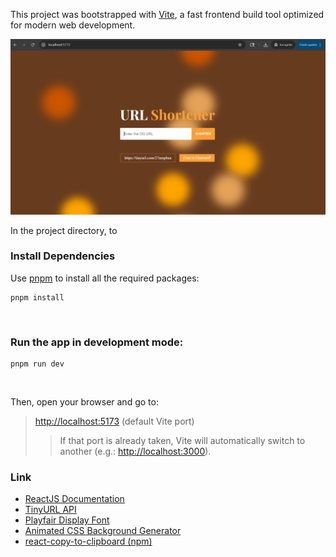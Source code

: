 This project was bootstrapped with [Vite](https://vitejs.dev/), a fast frontend build tool optimized for modern web development.

![Project Preview](./src/url_shortener.png)

In the project directory, to

### Install Dependencies

Use [pnpm](https://pnpm.io/) to install all the required packages:

```
pnpm install
```
<br />

### Run the app in development mode:
```
pnpm run dev
```
<br />

Then, open your browser and go to:

>[http://localhost:5173](http://localhost:5173)
>(default Vite port)
>>If that port is already taken, Vite will automatically switch to another (e.g.: [http://localhost:3000](http://localhost:3000)).

### Link

- [ReactJS Documentation](https://reactjs.org/docs/create-a-new-react-app.html)
- [TinyURL API](https://tinyurl.com/)
- [Playfair Display Font](https://fonts.google.com/specimen/Playfair+Display)
- [Animated CSS Background Generator](https://wweb.dev/resources/animated-css-background-generator/)
- [react-copy-to-clipboard (npm)](https://www.npmjs.com/package/react-copy-to-clipboard)
